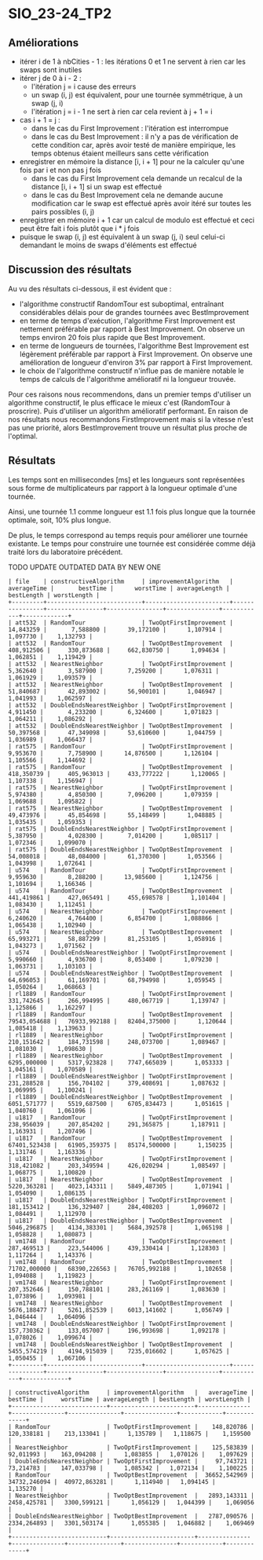 # SIO_23-24_TP2

## Améliorations

- itérer i de 1 à nbCities - 1 : les itérations 0 et 1 ne servent à rien car les swaps sont inutiles 
- itérer j de 0 à i - 2 :
  - l'itération j = i cause des erreurs
  - un swap (i, j) est équivalent, pour une tournée symmétrique, à un swap (j, i)
  - l'itération j = i - 1 ne sert à rien car cela revient à j + 1 = i
- cas i + 1 = j :
  - dans le cas du First Improvement : l'itération est interrompue
  - dans le cas du Best Improvement : il n'y a pas de vérification de cette condition car, après avoir testé de manière empirique, les temps obtenus étaient meilleurs sans cette vérification
- enregistrer en mémoire la distance [i, i + 1] pour ne la calculer qu'une fois par i et non pas j fois
  - dans le cas du First Improvement cela demande un recalcul de la distance [i, i + 1] si un swap est effectué
  - dans le cas du Best Improvement cela ne demande aucune modification car le swap est effectué après avoir itéré sur toutes les pairs possibles (i, j)
- enregistrer en mémoire i + 1 car un calcul de modulo est effectué et ceci peut être fait i fois plutôt que i * j fois
- puisque le swap (i, j) est équivalent à un swap (j, i) seul celui-ci demandant le moins de swaps d'éléments est effectué

## Discussion des résultats

Au vu des résultats ci-dessous, il est évident que :
- l'algorithme constructif RandomTour est suboptimal, entraînant considérables délais pour de grandes tournées avec BestImprovement
- en terme de temps d'exécution, l'algorithme First Improvement est nettement préférable par rapport à Best Improvement. On observe un temps environ 20 fois plus rapide que Best Improvement.
- en terme de longueurs de tournées, l'algorithme Best Improvement est légèrement préférable par rapport à First Improvement. On observe une amélioration de longueur d'environ 3% par rapport à First Improvement.
- le choix de l'algorithme constructif n'influe pas de manière notable le temps de calculs de l'algorithme amélioratif ni la longueur trouvée.

Pour ces raisons nous recommendons, dans un premier temps d'utiliser un algorithme constructif, le plus efficace le mieux c'est (RandomTour à proscrire).
Puis d'utiliser un algorithm amélioratif performant.
En raison de nos résultats nous recommandons FirstImprovement mais si la vitesse n'est pas une priorité, alors BestImprovement trouve un résultat plus proche de l'optimal.

## Résultats

Les temps sont en millisecondes [ms] et les longueurs sont représentées sous forme de multiplicateurs par rapport à la longueur optimale d'une tournée.

Ainsi, une tournée 1.1 comme longueur est 1.1 fois plus longue que la tournée optimale, soit, 10% plus longue.

De plus, le temps correspond au temps requis pour améliorer une tournée existante. 
Le temps pour construire une tournée est considérée comme déjà traité lors du laboratoire précédent.

TODO UPDATE OUTDATED DATA BY NEW ONE

```
| file    | constructiveAlgorithm     | improvementAlgorithm   |    averageTime |       bestTime |      worstTime | averageLength | bestLength | worstLength |
+---------+---------------------------+------------------------+----------------+----------------+----------------+---------------+------------+-------------+
| att532  | RandomTour                | TwoOptFirstImprovement |      14,843259 |       7,588800 |      39,172100 |      1,107914 |   1,097730 |    1,132793 |
| att532  | RandomTour                | TwoOptBestImprovement  |     408,912506 |     330,873688 |     662,830750 |      1,094634 |   1,062851 |    1,119429 |
| att532  | NearestNeighbor           | TwoOptFirstImprovement |       5,362640 |       3,587900 |       7,259200 |      1,076311 |   1,061929 |    1,093579 |
| att532  | NearestNeighbor           | TwoOptBestImprovement  |      51,840687 |      42,893002 |      56,900101 |      1,046947 |   1,041993 |    1,062597 |
| att532  | DoubleEndsNearestNeighbor | TwoOptFirstImprovement |       4,911450 |       4,233200 |       6,324600 |      1,071823 |   1,064211 |    1,086292 |
| att532  | DoubleEndsNearestNeighbor | TwoOptBestImprovement  |      50,397568 |      47,349098 |      53,610600 |      1,044759 |   1,036989 |    1,066437 |
| rat575  | RandomTour                | TwoOptFirstImprovement |       9,953670 |       7,758900 |      14,876500 |      1,126104 |   1,105566 |    1,144692 |
| rat575  | RandomTour                | TwoOptBestImprovement  |     418,350739 |     405,963013 |     433,777222 |      1,120065 |   1,107338 |    1,156947 |
| rat575  | NearestNeighbor           | TwoOptFirstImprovement |       5,974380 |       4,850300 |       7,096200 |      1,079359 |   1,069688 |    1,095822 |
| rat575  | NearestNeighbor           | TwoOptBestImprovement  |      49,473976 |      45,854698 |      55,148499 |      1,048885 |   1,035435 |    1,059353 |
| rat575  | DoubleEndsNearestNeighbor | TwoOptFirstImprovement |       5,387950 |       4,028300 |       7,014200 |      1,085117 |   1,072346 |    1,099070 |
| rat575  | DoubleEndsNearestNeighbor | TwoOptBestImprovement  |      54,008018 |      48,084000 |      61,370300 |      1,053566 |   1,043998 |    1,072641 |
| u574    | RandomTour                | TwoOptFirstImprovement |       9,959630 |       8,288200 |      13,985600 |      1,124756 |   1,101694 |    1,166346 |
| u574    | RandomTour                | TwoOptBestImprovement  |     441,419861 |     427,065491 |     455,698578 |      1,101404 |   1,083430 |    1,112451 |
| u574    | NearestNeighbor           | TwoOptFirstImprovement |       6,240620 |       4,764400 |       6,854700 |      1,088866 |   1,065438 |    1,102940 |
| u574    | NearestNeighbor           | TwoOptBestImprovement  |      65,993271 |      58,887299 |      81,253105 |      1,058916 |   1,043273 |    1,071562 |
| u574    | DoubleEndsNearestNeighbor | TwoOptFirstImprovement |       5,990660 |       4,936700 |       8,053400 |      1,079230 |   1,063731 |    1,103103 |
| u574    | DoubleEndsNearestNeighbor | TwoOptBestImprovement  |      64,696053 |      61,169701 |      68,794998 |      1,059545 |   1,050264 |    1,068663 |
| rl1889  | RandomTour                | TwoOptFirstImprovement |     331,742645 |     266,994995 |     480,067719 |      1,139747 |   1,125866 |    1,162297 |
| rl1889  | RandomTour                | TwoOptBestImprovement  |   79543,054688 |   76933,992188 |   82404,375000 |      1,120644 |   1,085418 |    1,139633 |
| rl1889  | NearestNeighbor           | TwoOptFirstImprovement |     210,151642 |     184,731598 |     248,073700 |      1,089467 |   1,081030 |    1,098630 |
| rl1889  | NearestNeighbor           | TwoOptBestImprovement  |    6295,000000 |    5317,923828 |    7747,665039 |      1,053333 |   1,045161 |    1,070589 |
| rl1889  | DoubleEndsNearestNeighbor | TwoOptFirstImprovement |     231,288528 |     156,704102 |     379,408691 |      1,087632 |   1,069995 |    1,100241 |
| rl1889  | DoubleEndsNearestNeighbor | TwoOptBestImprovement  |    6051,571777 |    5519,687500 |    6705,834473 |      1,051615 |   1,040760 |    1,061096 |
| u1817   | RandomTour                | TwoOptFirstImprovement |     238,956039 |     207,854202 |     291,365875 |      1,187911 |   1,163931 |    1,207496 |
| u1817   | RandomTour                | TwoOptBestImprovement  |   67401,523438 |   61905,359375 |   85174,500000 |      1,150235 |   1,131746 |    1,163336 |
| u1817   | NearestNeighbor           | TwoOptFirstImprovement |     318,421082 |     203,349594 |     426,020294 |      1,085497 |   1,068775 |    1,100820 |
| u1817   | NearestNeighbor           | TwoOptBestImprovement  |    5220,363281 |    4023,143311 |    5849,487305 |      1,071941 |   1,054090 |    1,086135 |
| u1817   | DoubleEndsNearestNeighbor | TwoOptFirstImprovement |     181,153412 |     136,329407 |     284,408203 |      1,096072 |   1,084491 |    1,112970 |
| u1817   | DoubleEndsNearestNeighbor | TwoOptBestImprovement  |    5046,296875 |    4134,383301 |    5684,392578 |      1,065198 |   1,058828 |    1,080873 |
| vm1748  | RandomTour                | TwoOptFirstImprovement |     287,469513 |     223,544006 |     439,330414 |      1,128303 |   1,117264 |    1,143376 |
| vm1748  | RandomTour                | TwoOptBestImprovement  |   71702,000000 |   68390,226563 |   76705,992188 |      1,102658 |   1,094088 |    1,119823 |
| vm1748  | NearestNeighbor           | TwoOptFirstImprovement |     207,352646 |     150,788101 |     283,261169 |      1,083630 |   1,073896 |    1,093981 |
| vm1748  | NearestNeighbor           | TwoOptBestImprovement  |    5676,188477 |    5261,852539 |    6013,141602 |      1,056749 |   1,046444 |    1,064096 |
| vm1748  | DoubleEndsNearestNeighbor | TwoOptFirstImprovement |     157,730362 |     133,057007 |     196,993698 |      1,092178 |   1,078026 |    1,099674 |
| vm1748  | DoubleEndsNearestNeighbor | TwoOptBestImprovement  |    5455,574219 |    4194,915039 |    7235,016602 |      1,057625 |   1,050455 |    1,067106 |
+---------+---------------------------+------------------------+----------------+----------------+----------------+---------------+------------+-------------+

| constructiveAlgorithm     | improvementAlgorithm   |   averageTime |      bestTime |     worstTime | averageLength | bestLength | worstLength |
+---------------------------+------------------------+---------------+---------------+---------------+---------------+------------+-------------+
| RandomTour                | TwoOptFirstImprovement |    148,820786 |    120,338181 |    213,133041 |      1,135789 |   1,118675 |    1,159500 |
| NearestNeighbor           | TwoOptFirstImprovement |    125,583839 |     92,011993 |    163,094208 |      1,083855 |   1,070126 |    1,097629 |
| DoubleEndsNearestNeighbor | TwoOptFirstImprovement |     97,743721 |     73,214783 |    147,033798 |      1,085342 |   1,072134 |    1,100225 |
| RandomTour                | TwoOptBestImprovement  |  36652,542969 |  34732,246094 |  40972,863281 |      1,114940 |   1,094145 |    1,135270 |
| NearestNeighbor           | TwoOptBestImprovement  |   2893,143311 |   2458,425781 |   3300,599121 |      1,056129 |   1,044399 |    1,069056 |
| DoubleEndsNearestNeighbor | TwoOptBestImprovement  |   2787,090576 |   2334,264893 |   3301,503174 |      1,055385 |   1,046882 |    1,069469 |
+---------------------------+------------------------+---------------+---------------+---------------+---------------+------------+-------------+
```